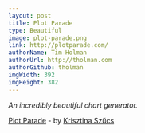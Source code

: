 ```yaml
---
layout: post
title: Plot Parade
type: Beautiful
image: plot-parade.png
link: http://plotparade.com/
authorName: Tim Holman
authorUrl: http://tholman.com
authorGithub: tholman
imgWidth: 392
imgHeight: 382
---
```


_An incredibly beautiful chart generator._

[Plot Parade](http://plotparade.com/) - by [Krisztina Szűcs](http://krisztinaszucs.com/)
